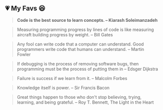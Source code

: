 <!--img src="https://github.com/KiarashS/KiarashS/blob/main/ASp3plsvhe.gif" alt="Here is a little bit about me!"-->

<!--
**KiarashS/KiarashS** is a ✨ _special_ ✨ repository because its `README.md` (this file) appears on your GitHub profile.

Here are some ideas to get you started:

- 🔭 I’m currently working on ...
- 🌱 I’m currently learning ...
- 👯 I’m looking to collaborate on ...
- 🤔 I’m looking for help with ...
- 💬 Ask me about ...
- 📫 How to reach me: ...
- 😄 Pronouns: ...
- ⚡ Fun fact: ...
-->

## :heartpulse: My Favs :satisfied:

> __Code is the best source to learn concepts. – Kiarash Soleimanzadeh__ 

> Measuring programming progress by lines of code is like measuring aircraft building progress by weight. – Bill Gates

> Any fool can write code that a computer can understand. Good programmers write code that humans can understand. – Martin Fowler

> If debugging is the process of removing software bugs, then programming must be the process of putting them in – Edsger Dijkstra

> Failure is success if we learn from it. – Malcolm Forbes

> Knowledge itself is power. – Sir Francis Bacon

> Great things happen to those who don't stop believing, trying, learning, and being grateful. – Roy T. Bennett, The Light in the Heart
